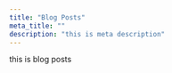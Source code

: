 ```yaml
---
title: "Blog Posts"
meta_title: ""
description: "this is meta description"
---
```


this is blog posts